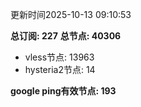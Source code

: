 更新时间2025-10-13 09:10:53

**总订阅: 227**
**总节点: 40306**
- vless节点: 13963
- hysteria2节点: 14

**google ping有效节点: 193**
